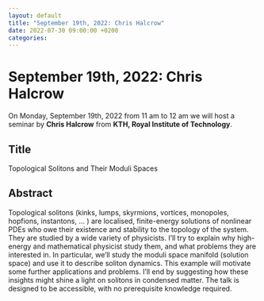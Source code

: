 ```yaml
---
layout: default
title: "September 19th, 2022: Chris Halcrow"
date: 2022-07-30 09:00:00 +0200
categories:
---
```


# September 19th, 2022: Chris Halcrow

On Monday, September 19th, 2022 from 11 am to 12 am we will host a seminar by **Chris Halcrow** from **KTH, Royal Institute of Technology**. 

## Title

Topological Solitons and Their Moduli Spaces

## Abstract 

Topological solitons (kinks, lumps, skyrmions, vortices, monopoles, hopfions, instantons, … ) are localised, finite-energy solutions of nonlinear PDEs who owe their existence and stability to the topology of the system. They are studied by a wide variety of physicists. I’ll try to explain why high-energy and mathematical physicist study them, and what problems they are interested in. In particular, we’ll study the moduli space manifold (solution space) and use it to describe soliton dynamics. This example will motivate some further applications and problems. I’ll end by suggesting how these insights might shine a light on solitons in condensed matter. The talk is designed to be accessible, with no prerequisite knowledge required.




